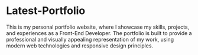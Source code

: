 # Latest-Portfolio
 This is my personal portfolio website, where I showcase my skills, projects, and experiences as a Front-End Developer. The portfolio is built to provide a professional and visually appealing representation of my work, using modern web technologies and responsive design principles.
